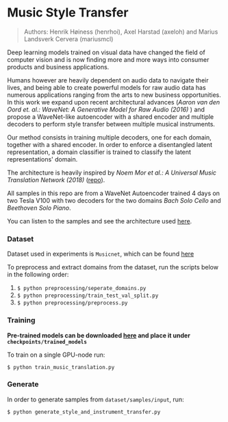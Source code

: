 # Music Style Transfer

> Authors: Henrik Høiness (henrhoi), Axel Harstad (axeloh) and Marius Landsverk Cervera (mariusmcl)

Deep learning models trained on visual data have changed the field of computer vision and is now finding more and more ways into consumer products and business applications.

Humans however are heavily dependent on audio data to navigate their lives, and being able to create powerful models for raw audio data has numerous applications ranging from the arts to new business opportunities. 
In this work we expand upon recent architectural advances (*Aaron van den Oord et. al.: WaveNet: A Generative Model for Raw Audio (2016)* ) and propose a WaveNet-like autoencoder with a shared encoder and multiple decoders to perform style transfer between multiple musical instruments.

Our method consists in training multiple decoders, one for each domain, together with a shared encoder. In order to enforce a disentangled latent representation, a domain classifier is trained to classify the latent representations' domain.

The architecture is heavily inspired by *Noem Mor et al.: A Universal Music Translation Network (2018)* ([repo](https://github.com/facebookresearch/music-translation)).

All samples in this repo are from a WaveNet Autoencoder trained 4 days on two Tesla V100 with two decoders for the two domains <i>Bach Solo Cello</i> and <i>Beethoven Solo Piano</i>. 

You can listen to the samples and see the architecture used [here](https://henrikhoiness.com/2020/05/10/audio-style-transfer/).

### Dataset 

Dataset used in experiments is `Musicnet`, which can be found [here](https://homes.cs.washington.edu/~thickstn/musicnet.html)

To preprocess and extract domains from the dataset, run the scripts below in the following order:

1. `$ python preprocessing/seperate_domains.py`
2. `$ python preprocessing/train_test_val_split.py`
3. `$ python preprocessing/preprocess.py`


### Training

**Pre-trained models can be downloaded [here](https://drive.google.com/file/d/1-PVqPnQEO3fBf5H166oGK7PggzqbaBVD/view?usp=sharing) and place it under `checkpoints/trained_models`**

To train on a single GPU-node run:

 `$ python train_music_translation.py`



### Generate

In order to generate samples from `dataset/samples/input`, run:

 `$ python generate_style_and_instrument_transfer.py`